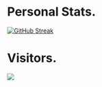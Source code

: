 # Personal Stats.

[![GitHub Streak](https://streak-stats.demolab.com?user=ruran8wa&theme=dark)](https://git.io/streak-stats)
# Visitors.

[![](https://visitcount.itsvg.in/api?id=ruran8wa&label=Profile%20Views&color=3&icon=5&pretty=true)](https://visitcount.itsvg.in)
